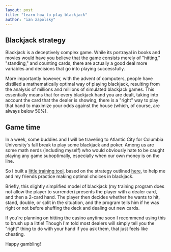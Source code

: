 ```yaml
---
layout: post
title: "learn how to play blackjack"
author: "ian zapolsky"
---
```


## Blackjack strategy

Blackjack is a deceptively complex game. While its portrayal in books and
movies would have you believe that the game consists merely of "hitting," 
"standing," and counting cards, there are actually a good deal more 
variables and decisions that go into playing successfully.

More importantly however, with the advent of computers, people have distilled
a mathematically optimal way of playing blackjack, resulting from the analysis 
of millions and millions of simulated blackjack games. This essentially means 
that for every blackjack hand you are dealt, taking into account the card that
the dealer is showing, there is a "right" way to play that hand to maximize
your odds against the house (which, of course, are always below 50%).

## Game time

In a week, some buddies and I will be traveling to Atlantic City for Columbia
University's fall break to play some blackjack and poker. Among us are some math 
nerds (including myself) who would obviously hate to be caught playing any game 
suboptimally, especially when our own money is on the line.

So I built a [little training tool](http://www.ianzapolsky.com/blackjack), based on the 
strategy outlined [here](http://www.blackjackinfo.com/bjbse.php), to help me 
and my friends practice making optimal choices in blackjack.

Briefly, this slightly simplified model of blackjack (my training program does
not allow the player to surrender) presents the player with a dealer card, and
then a 2-card hand. The player then decides whether he wants to hit, stand, double,
or split in the situation, and the program tells him if he was right or not
before shuffing the deck and dealing out new cards.

If you're planning on hitting the casino anytime soon I recommend using this to
brush up a little! Though I'm told most dealers will simply tell you the "right"
thing to do with your hand if you ask them, that just feels like cheating.

Happy gambling!

